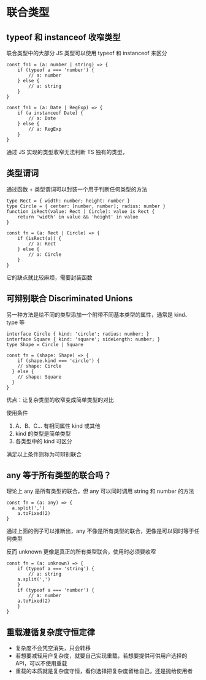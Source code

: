 # 联合类型

## typeof 和 instanceof 收窄类型

联合类型中的大部分 JS 类型可以使用 typeof 和 instanceof 来区分

```tsx
const fn1 = (a: number | string) => {
	if (typeof a === 'number') {
		// a: number
	} else {
		// a: string
	}
}

const fn1 = (a: Date | RegExp) => {
	if (a instanceof Date) {
		// a: Date
	} else {
		// a: RegExp
	}
}
```

通过 JS 实现的类型收窄无法判断 TS 独有的类型，

## 类型谓词

通过函数 + 类型谓词可以封装一个用于判断任何类型的方法

```tsx
type Rect = { width: number; height: number }
type Circle = { center: [number, number]; radius: number }
function isRect(value: Rect | Circle): value is Rect {
	return 'width' in value && 'height' in value
}

const fn = (a: Rect | Circle) => {
	if (isRect(a)) {
		// a: Rect
	} else {
		// a: Circle
	}
}
```

它的缺点就比较麻烦，需要封装函数

## 可辩别联合 Discriminated Unions

另一种方法是给不同的类型添加一个附带不同基本类型的属性，通常是 kind、type 等

```tsx
interface Circle { kind: 'circle'; radius: number; }
interface Square { kind: 'square'; sideLength: number; }
type Shape = Circle | Square

const fn = (shape: Shape) => {
	if (shape.kind === 'circle') {
    // shape: Circle
  } else {
    // shape: Square
  }
}
```

优点：让复杂类型的收窄变成简单类型的对比

使用条件

1. A、B、C… 有相同属性 kind 或其他
2. kind 的类型是简单类型
3. 各类型中的 kind 可区分

满足以上条件则称为可辩别联合

## any 等于所有类型的联合吗？

理论上 any 是所有类型的联合，但 any 可以同时调用 string 和 number 的方法

```tsx
const fn = (a: any) => {
  a.split(',')
	a.toFixed(2)
}
```

通过上面的例子可以推断出，any 不像是所有类型的联合，更像是可以同时等于任何类型

反而 unknown 更像是真正的所有类型联合，使用时必须要收窄

```tsx
const fn = (a: unknown) => {
	if (typeof a === 'string') {
		// a: string
    a.split(',')
	}
	if (typeof a === 'number') {
		// a: number
    a.toFixed(2)
	}
}
```

## **重载遵循复杂度守恒定律**

- 复杂度不会凭空消失，只会转移
- 若想要减轻用户复杂度，就要自己实现重载，若想要提供可供用户选择的 API，可以不使用重载
- 重载的本质就是复杂度守恒，看你选择把复杂度留给自己，还是抛给使用者